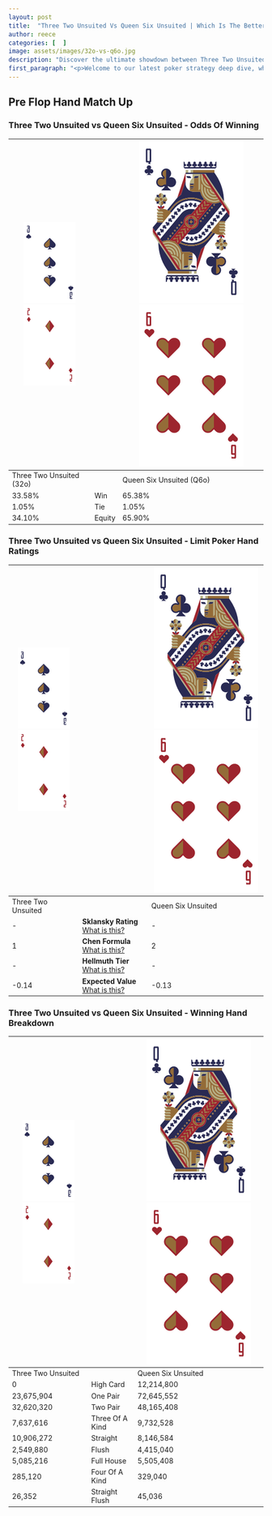 ```yaml
---
layout: post
title:  "Three Two Unsuited Vs Queen Six Unsuited | Which Is The Better Hand In Poker? A Complete Guide"
author: reece
categories: [  ]
image: assets/images/32o-vs-q6o.jpg
description: "Discover the ultimate showdown between Three Two Unsuited and Queen Six Unsuited in poker! Uncover the odds, strategies, and scenarios where one hand triumphs over the other. Get ready to up your poker game with this thrilling analysis."
first_paragraph: "<p>Welcome to our latest poker strategy deep dive, where we're pitting two distinct hands against each other in a high-stakes showdown: Three Two Unsuited vs Queen Six Unsuited.</p><p>In the dynamic world of poker, every decision counts, and knowing which hand holds the upper hand is key to your success at the table.</p><p>In this article, we'll dissect these two hands, explore the scenarios where one dominates the other, and equip you with the knowledge to make strategic choices that can tip the odds in your favor.</p><p>Get ready to unravel the intriguing dynamics of these poker hands and elevate your game to new heights.</p>"
---
```




[comment]: # (sp0)

## Pre Flop Hand Match Up

<div class="table hand-ratings" markdown="1"> 



### Three Two Unsuited vs Queen Six Unsuited - Odds Of Winning


    
| ![image info](assets/images/hand1/3.png) ![image info](assets/images/hand1/2o.png) |  | ![image info](assets/images/hand2/Q.png) ![image info](assets/images/hand2/6o.png) |
| -------- | -------- | -------- |
| Three Two Unsuited (32o) |  | Queen Six Unsuited (Q6o) |
| 33.58% | Win | 65.38% |
| 1.05% | Tie | 1.05% |
| 34.10% | Equity | 65.90% |




[comment]: # (sp1)



### Three Two Unsuited vs Queen Six Unsuited - Limit Poker Hand Ratings


    
| ![image info](assets/images/hand1/3.png) ![image info](assets/images/hand1/2o.png) |  | ![image info](assets/images/hand2/Q.png) ![image info](assets/images/hand2/6o.png) |
| -------- | -------- | -------- |
| Three Two Unsuited |  | Queen Six Unsuited |
| - | **Sklansky Rating** [What is this?](/sklansky-rating-explained) | - |
| 1 | **Chen Formula** [What is this?](/chen-formula-explained) | 2 |
| - | **Hellmuth Tier** [What is this?](/Hellmuth-tier-explained) | - |
| -0.14 | **Expected Value** [What is this?](/expected-value-explained) | -0.13 |




[comment]: # (sp2)



### Three Two Unsuited vs Queen Six Unsuited - Winning Hand Breakdown


    
| ![image info](assets/images/hand1/3.png) ![image info](assets/images/hand1/2o.png) |  | ![image info](assets/images/hand2/Q.png) ![image info](assets/images/hand2/6o.png) |
| -------- | -------- | -------- |
| Three Two Unsuited |  | Queen Six Unsuited |
| 0 | High Card | 12,214,800 |
| 23,675,904 | One Pair | 72,645,552 |
| 32,620,320 | Two Pair | 48,165,408 |
| 7,637,616 | Three Of A Kind | 9,732,528 |
| 10,906,272 | Straight | 8,146,584 |
| 2,549,880 | Flush | 4,415,040 |
| 5,085,216 | Full House | 5,505,408 |
| 285,120 | Four Of A Kind | 329,040 |
| 26,352 | Straight Flush | 45,036 |




[comment]: # (sp3)



</div>

[comment]: # (sp4)



[comment]: # (sp5)

